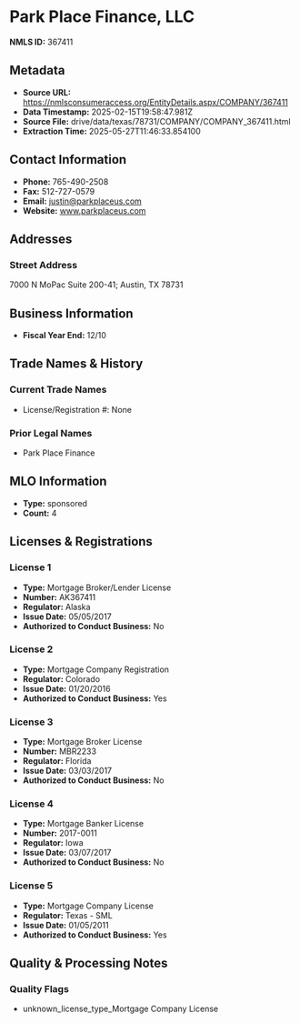 # Park Place Finance, LLC

**NMLS ID:** 367411

## Metadata
- **Source URL:** https://nmlsconsumeraccess.org/EntityDetails.aspx/COMPANY/367411
- **Data Timestamp:** 2025-02-15T19:58:47.981Z
- **Source File:** drive/data/texas/78731/COMPANY/COMPANY_367411.html
- **Extraction Time:** 2025-05-27T11:46:33.854100

## Contact Information
- **Phone:** 765-490-2508
- **Fax:** 512-727-0579
- **Email:** justin@parkplaceus.com
- **Website:** www.parkplaceus.com

## Addresses
### Street Address
7000 N MoPac Suite 200-41; Austin, TX 78731

## Business Information
- **Fiscal Year End:** 12/10

## Trade Names & History
### Current Trade Names
- License/Registration #: None

### Prior Legal Names
- Park Place Finance

## MLO Information
- **Type:** sponsored
- **Count:** 4

## Licenses & Registrations

### License 1
- **Type:** Mortgage Broker/Lender License
- **Number:** AK367411
- **Regulator:** Alaska
- **Issue Date:** 05/05/2017
- **Authorized to Conduct Business:** No

### License 2
- **Type:** Mortgage Company Registration
- **Regulator:** Colorado
- **Issue Date:** 01/20/2016
- **Authorized to Conduct Business:** Yes

### License 3
- **Type:** Mortgage Broker License
- **Number:** MBR2233
- **Regulator:** Florida
- **Issue Date:** 03/03/2017
- **Authorized to Conduct Business:** No

### License 4
- **Type:** Mortgage Banker License
- **Number:** 2017-0011
- **Regulator:** Iowa
- **Issue Date:** 03/07/2017
- **Authorized to Conduct Business:** No

### License 5
- **Type:** Mortgage Company License
- **Regulator:** Texas - SML
- **Issue Date:** 01/05/2011
- **Authorized to Conduct Business:** Yes

## Quality & Processing Notes
### Quality Flags
- unknown_license_type_Mortgage Company License
